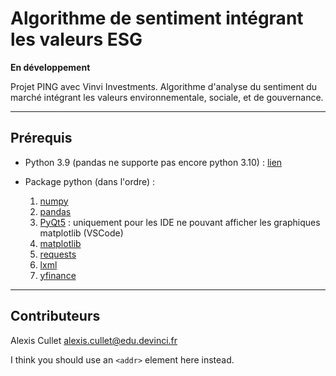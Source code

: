 # Algorithme de sentiment intégrant les valeurs ESG

**En développement**

Projet PING avec Vinvi Investments.
Algorithme d'analyse du sentiment du marché intégrant les valeurs environnementale, sociale, et de gouvernance.

---

## Prérequis

* Python 3.9 (pandas ne supporte pas encore python 3.10) : [lien](https://www.python.org/downloads/release/python-397/)

* Package python (dans l'ordre) :
    1. [numpy](https://pypi.org/project/numpy/)
    2. [pandas](https://pypi.org/project/pandas/)
    3. [PyQt5](https://pypi.org/project/PyQt5/) : uniquement pour les IDE ne pouvant afficher les graphiques matplotlib (VSCode)
    4. [matplotlib](https://pypi.org/project/matplotlib/)
    5. [requests](https://pypi.org/project/requests/)
    6. [lxml](https://pypi.org/project/lxml/)
    7. [yfinance](https://pypi.org/project/yfinance/)

---

## Contributeurs

Alexis Cullet <alexis.cullet@edu.devinci.fr>



I think you should use an
`<addr>` element here instead.